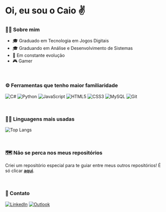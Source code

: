 # Oi, eu sou o Caio ✌

### 🙋‍♂️ Sobre mim

- 🎓 Graduado em Tecnologia em Jogos Digitais
- 🎓 Graduando em Análise e Desenvolvimento de Sistemas
- 🚀 Em constante evolução
- 🎮 Gamer

<br>

### ⚙ Ferramentas que tenho maior familiaridade

![C#](https://img.shields.io/badge/c%23-%23239120.svg?style=for-the-badge&logo=c-sharp&logoColor=white)
![Python](https://img.shields.io/badge/python-3670A0?style=for-the-badge&logo=python&logoColor=ffdd54)
![JavaScript](https://img.shields.io/badge/javascript-%23323330.svg?style=for-the-badge&logo=javascript&logoColor=%23F7DF1E)
![HTML5](https://img.shields.io/badge/html5-%23E34F26.svg?style=for-the-badge&logo=html5&logoColor=white)
![CSS3](https://img.shields.io/badge/css3-%231572B6.svg?style=for-the-badge&logo=css3&logoColor=white)
![MySQL](https://img.shields.io/badge/mysql-%2300f.svg?style=for-the-badge&logo=mysql&logoColor=white)
![Git](https://img.shields.io/badge/git-%23F05033.svg?style=for-the-badge&logo=git&logoColor=white)

<br>

### 👨‍💻 Linguagens mais usadas

![Top Langs](https://github-readme-stats-git-masterrstaa-rickstaa.vercel.app/api/top-langs/?username=caioverri&layout=compact&bg_color=000&border_color=30A3DC&title_color=E94D5F&text_color=FFF)

<br>

### 🗺 Não se perca nos meus repositórios
Criei um repositório especial para te guiar entre meus outros repositórios! É só clicar **[aqui](https://github.com/caioverri/mapa-guia)**.

<br>

### 📨 Contato
[![LinkedIn](https://img.shields.io/badge/linkedin-%230077B5.svg?style=for-the-badge&logo=linkedin&logoColor=white)](https://www.linkedin.com/in/caioverridelima/)
[![Outlook](https://img.shields.io/badge/Microsoft_Outlook-0078D4?style=for-the-badge&logo=microsoft-outlook&logoColor=white)](mailto:caioverri@outlook.com)
